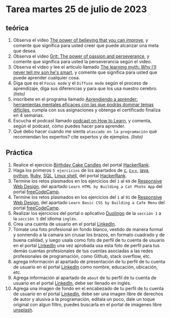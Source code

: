 # Tarea martes 25 de julio de 2023

## teórica

1. Observa el video [The power of believing that you can improve](https://www.ted.com/talks/carol_dweck_the_power_of_believing_that_you_can_improve), y comente que significa para usted creer que puede alcanzar una meta que desea.
2. Observa el video [Grit: The power of passion and perseverance](https://www.ted.com/talks/angela_lee_duckworth_grit_the_power_of_passion_and_perseverance), y comente que significa para usted la perseverancia según el video.
3. Observa el video y lee el articulo llamado [The learning myth: Why I'll never tell my son he's smart](https://www.khanacademy.org/college-careers-more/talks-and-interviews/talks-and-interviews-unit/conversations-with-sal/a/the-learning-myth-why-ill-never-tell-my-son-hes-smart), y comente que significa para usted que puede aprender cualquier cosa.
4. Diga que es el `Focus mode` y el `Diffuse mode` según el proceso de aprendizaje, diga sus diferencias y para que los usa nuestro cerebro. *(listo)*
5. inscríbete en el programa llamado [Aprendiendo a aprender: herramientas mentales eficaces con las que podrás dominar temas difíciles](https://www.coursera.org/learn/learning-how-to-learn#syllabus), cumpla con sus asignaciones y obtenga el certificado finaliza en 4 semanas.
6. Escucha el podcast llamado [podcast on How to Learn](https://topenddevs.com/podcasts/ruby-rogues/episodes/131-rr-how-to-learn), y comenta, según el podcast, cómo puedes hacer para aprender.
7. Qué debo hacer cuando me sienta `atascado en la programación` qué recomiendan los expertos? cite expertos y de ejemplos. *(listo)*

## Práctica

1. Realice el ejercicio [Birthday Cake Candles](https://www.hackerrank.com/challenges/birthday-cake-candles/problem?isFullScreen=false) del portal [HackerRank](https://www.hackerrank.com/dashboard).
2. Haga los primeros `5 ejercicios` de los apartados de [c](https://www.hackerrank.com/domains/c), [c++](https://www.hackerrank.com/domains/cpp), [java](https://www.hackerrank.com/domains/java), [python](https://www.hackerrank.com/domains/python), [Ruby](https://www.hackerrank.com/domains/ruby), [SQL](https://www.hackerrank.com/domains/sql), [Linux shell](https://www.hackerrank.com/domains/shell), del portal [HackerRank](https://www.hackerrank.com/dashboard).
3. Termine los retos plasmados en  los ejercicios del `1` al `69` de [Responsive Web Design](https://www.freecodecamp.org/learn/2022/responsive-web-design/), del apartado `Learn HTML by Building a Cat Photo App` del portal [freeCodeCamp](https://www.freecodecamp.org/learn/).
4. Termine los retos plasmados en  los ejercicios del `1` al `91` de [Responsive Web Design](https://www.freecodecamp.org/learn/2022/responsive-web-design/), del apartado `Learn Basic CSS by Building a Cafe Menu` del portal [freeCodeCamp](https://www.freecodecamp.org/learn/).
5. Realizar los ejercicios del portal o aplicativo [Duolingo](https://www.duolingo.com/learn) de la `sección 1` a la `sección 5` del idioma `inglés`.
6. Crea una cuenta de usuario en el portal [LinkedIn](https://www.linkedin.com/).
7. Tómate una foto profesional en fondo blanco, vestido de manera formal y sonriendo a la camara sin crusar los brazos, en formato cuadrado y de buena calidad, y luego usala como foto de perfil de tu cuenta de usuario en el portal [LinkedIn](https://www.linkedin.com/) una vez aprobada usa esta foto de perfil para tus demás cuentas profesionales de tus cuentas asociadas a las redes profesionales de programación, como Github, stack overflow, etc.
8. agrega información al apartado de presentación de tu perfil de tu cuenta de usuario en el portal [LinkedIn](https://www.linkedin.com/) como nombre, educación, ubicación, etc.
9. Agrega información al apartado de `about` de tu perfil de tu cuenta de usuario en el portal [LinkedIn](https://www.linkedin.com/), debe ser llenado en inglés.
10. Agrega una imagen de fondo en el encabezado de tu perfil de tu cuenta de usuario en el portal [LinkedIn](https://www.linkedin.com/), debe ser una imagen libre de derechos de autor y alusiva a la programación, editala un poco, dale un toque original con algun filtro, puedes buscarla en el portal de imagenes libre [unsplash](https://unsplash.com).
